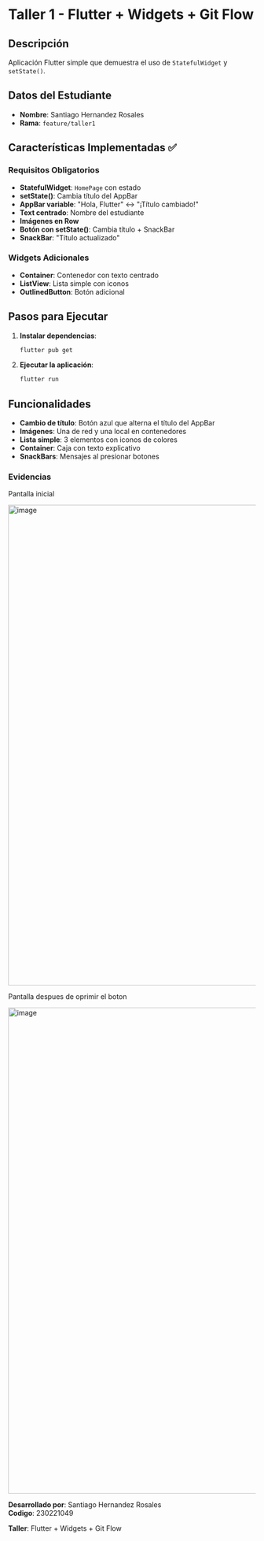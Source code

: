 # Taller 1 - Flutter + Widgets + Git Flow

## Descripción
Aplicación Flutter simple que demuestra el uso de `StatefulWidget` y `setState()`.

## Datos del Estudiante
- **Nombre**: Santiago Hernandez Rosales
- **Rama**: `feature/taller1`

## Características Implementadas ✅

### Requisitos Obligatorios
- **StatefulWidget**: `HomePage` con estado
- **setState()**: Cambia título del AppBar
- **AppBar variable**: "Hola, Flutter" ↔ "¡Título cambiado!"
- **Text centrado**: Nombre del estudiante
- **Imágenes en Row**
- **Botón con setState()**: Cambia título + SnackBar
- **SnackBar**: "Título actualizado"

### Widgets Adicionales
- **Container**: Contenedor con texto centrado
- **ListView**: Lista simple con iconos
- **OutlinedButton**: Botón adicional

## Pasos para Ejecutar

1. **Instalar dependencias**:
   ```bash
   flutter pub get
   ```

2. **Ejecutar la aplicación**:
   ```bash
   flutter run
   ```

## Funcionalidades

- **Cambio de título**: Botón azul que alterna el título del AppBar
- **Imágenes**: Una de red y una local en contenedores
- **Lista simple**: 3 elementos con iconos de colores
- **Container**: Caja con texto explicativo
- **SnackBars**: Mensajes al presionar botones


### Evidencias

Pantalla inicial

<img width="543" height="976" alt="image" src="https://github.com/user-attachments/assets/738d1b31-7688-4165-a017-fcca8e92ae8a" />

Pantalla despues de oprimir el boton

<img width="544" height="987" alt="image" src="https://github.com/user-attachments/assets/b57a51ae-974d-4d89-9b77-e99da7c3b698" />


**Desarrollado por**: Santiago Hernandez Rosales  
**Codigo**: 230221049

**Taller**: Flutter + Widgets + Git Flow
